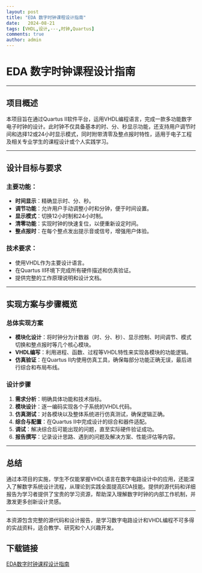 ```yaml
---
layout: post
title: "EDA 数字时钟课程设计指南"
date:   2024-08-21
tags: [VHDL,设计,---,时钟,Quartus]
comments: true
author: admin
---
```

# EDA 数字时钟课程设计指南

---

## 项目概述

本项目旨在通过Quartus II软件平台，运用VHDL编程语言，完成一款多功能数字电子时钟的设计。此时钟不仅具备基本的时、分、秒显示功能，还支持用户调节时间和选择12或24小时显示模式，同时附带清零及整点报时特性，适用于电子工程及相关专业学生的课程设计或个人实践学习。

---

## 设计目标与要求

### 主要功能：
- **时间显示**：精确显示时、分、秒。
- **调节功能**：允许用户手动调整小时和分钟，便于时间设置。
- **显示模式**：切换12小时制和24小时制。
- **清零功能**：实现时钟的快速复位，以便重新设定时间。
- **整点报时**：在每个整点发出提示音或信号，增强用户体验。

### 技术要求：
- 使用VHDL作为主要设计语言。
- 在Quartus II环境下完成所有硬件描述和仿真验证。
- 提供完整的工作原理说明和设计文档。

---

## 实现方案与步骤概览

### 总体实现方案
- **模块化设计**：将时钟分为计数器（时、分、秒）、显示控制、时间调节、模式切换和整点报时等几个核心模块。
- **VHDL编写**：利用进程、函数、过程等VHDL特性来实现各模块的功能逻辑。
- **仿真验证**：在Quartus II内使用仿真工具，确保每部分功能正确无误，最后进行综合和布局布线。

### 设计步骤
1. **需求分析**：明确具体功能和技术指标。
2. **模块设计**：逐一编码实现各个子系统的VHDL代码。
3. **仿真测试**：对各模块以及整体系统进行仿真测试，确保逻辑正确。
4. **综合与配置**：在Quartus II中完成设计的综合和器件适配。
5. **调试**：解决综合后可能出现的问题，直至实际硬件验证成功。
6. **报告撰写**：记录设计思路、遇到的问题及解决方案、性能评估等内容。

---

## 总结

通过本项目的实施，学生不仅能掌握VHDL语言在数字电路设计中的应用，还能深入了解数字系统设计流程，从理论到实践全面提高EDA技能。提供的源代码和详细报告为学习者提供了宝贵的学习资源，帮助深入理解数字时钟的内部工作机制，并激发更多创新设计灵感。

---

本资源包含完整的源代码和设计报告，是学习数字电路设计和VHDL编程不可多得的实战资料，适合教学、研究和个人兴趣开发。

## 下载链接

[EDA数字时钟课程设计指南](https://pan.quark.cn/s/177a5c284f81)